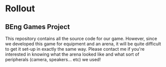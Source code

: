 # Rollout
## BEng Games Project

This repository contains all the source code for our game. However, since we developed this game for equipment and an arena, it will be quite difficult to get it set-up in exactly the same way. Please contact me if you're interested in knowing what the arena looked like and what sort of peripherals (camera, speakers... etc) we used!

